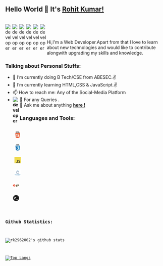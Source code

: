 ## Hello World 👋 It's [Rohit Kumar!](https://rk2962002.github.io/rk2962002/page1.html)

<br/>
<a href="https://github.com/rk2962002">
	<img align="left" alt="developer" width="22px" src="https://cdn.jsdelivr.net/npm/simple-icons@v3/icons/github.svg" />
</a>
<a href="https://www.facebook.com/profile.php?id=100040466752176">
	<img align="left" alt="developer" width="22px" src="https://cdn.jsdelivr.net/npm/simple-icons@v3/icons/facebook.svg" />
</a>
<a href="https://twitter.com/rk2962002">
	<img align="left" alt="developer" width="22px" src="https://cdn.jsdelivr.net/npm/simple-icons@v3/icons/twitter.svg" />
</a>
<a href="https://www.linkedin.com/in/rohit-kumar-28494415a/">
	<img align="left" alt="developer" width="22px" src="https://cdn.jsdelivr.net/npm/simple-icons@v3/icons/linkedin.svg" />
</a>
<a href="https://www.instagram.com/rk__rohitkumar/">
	<img align="left" alt="developer" width="22px" src="https://cdn.jsdelivr.net/npm/simple-icons@v3/icons/instagram.svg" />
</a>
<a href="https://api.whatsapp.com/send?phone=+919084950">
	<img align="left" alt="developer" width="22px" src="https://cdn.jsdelivr.net/npm/simple-icons@v3/icons/whatsapp.svg" />
</a>
<br />
<br />

Hi,I'm a Web Developer.Apart from that I love to learn about new technologies and would like to contribute alongwith upgrading my skills and knowledge.
### Talking about Personal Stuffs:

- 🔭 I’m currently doing B Tech/CSE from ABESEC.✌
- 🌱 I’m currently learning HTML,CSS & JavaScript.✌
- 📫 How to reach me: Any of the Social-Media Platform 
- 💬 For any Queries [**<img align="left" alt="developer" width="22px" src="https://cdn.jsdelivr.net/npm/simple-icons@3.10.0/icons/gmail.svg" />**]( mailto:r.kXXXXXX@gmail.com).
- 💬 Ask me about anything [**here !**](https://github.com/rk2962002/rk2962002/issues)


### Languages and Tools:
<code>
	<img height="20" src="https://raw.githubusercontent.com/github/explore/80688e429a7d4ef2fca1e82350fe8e3517d3494d/topics/html/html.png">
</code>
<code>
	<img height="20" src="https://raw.githubusercontent.com/github/explore/80688e429a7d4ef2fca1e82350fe8e3517d3494d/topics/css/css.png">
</code>
<code>
	<img height="20" src="https://raw.githubusercontent.com/github/explore/80688e429a7d4ef2fca1e82350fe8e3517d3494d/topics/javascript/javascript.png">
</code>
<code>	
	<img height="20" src="https://raw.githubusercontent.com/github/explore/80688e429a7d4ef2fca1e82350fe8e3517d3494d/topics/c/c.png"></code>
<code>
<code>	
	<img height="20" src="https://raw.githubusercontent.com/github/explore/80688e429a7d4ef2fca1e82350fe8e3517d3494d/topics/git/git.png"></code>
<code>
	<img height="20" src="https://raw.githubusercontent.com/github/explore/80688e429a7d4ef2fca1e82350fe8e3517d3494d/topics/terminal/terminal.png">
</code>

### Github Statistics:

![rk2962002's github stats](https://github-readme-stats.vercel.app/api?username=rk2962002&show_icons=true&hide_border=true)

[![Top Langs](https://github-readme-stats.vercel.app/api/top-langs/?username=rk2962002&layout=compact)](https://github-readme-stats.vercel.app/api/top-langs/?username=rk2962002&layout=compact)

